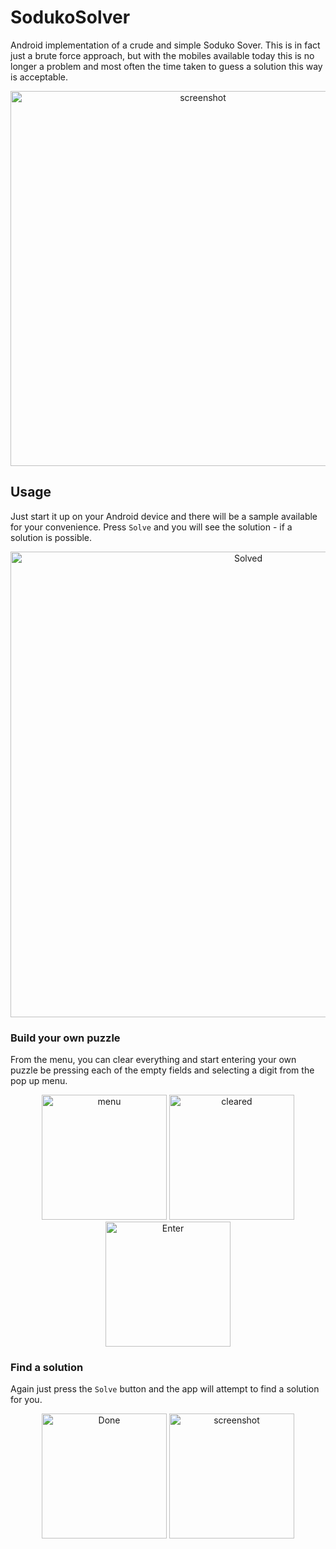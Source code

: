 # SodukoSolver
Android implementation of a crude and simple Soduko Sover. This is in fact just a brute force approach, but with the mobiles available today this is no longer a problem and most often the time taken to guess a solution this way is acceptable.

<p align="center">
<img width="600" alt="screenshot" src="https://user-images.githubusercontent.com/3058746/35767491-743bb9e8-08ed-11e8-87b8-dded9da71751.png">
</p>

## Usage
Just start it up on your Android device and there will be a sample available for your convenience. Press `Solve`
and you will see the solution - if a solution is possible.

<p align="center">
<img width="745" alt="Solved" src="https://user-images.githubusercontent.com/3058746/35767493-78b3e248-08ed-11e8-9893-7f63153c7404.png">
</p>

### Build your own puzzle
From the menu, you can clear everything and start entering your own puzzle be pressing each of the empty fields and selecting a digit from the pop up menu.

<p align="center">
<img width="200" alt="menu" src="https://user-images.githubusercontent.com/3058746/35767500-86543e7a-08ed-11e8-9fab-837935eae36c.png">
<img width="200" alt="cleared" src="https://user-images.githubusercontent.com/3058746/35767503-8d03e6e4-08ed-11e8-9323-cb078209b4a1.png">
<img width="200" alt="Enter" src="https://user-images.githubusercontent.com/3058746/35767504-9531ac0c-08ed-11e8-8e18-7f950c674fea.png">
</p>

### Find a solution
Again just press the `Solve` button and the app will attempt to find a 
solution for you.

<p align="center">
<img width="200" alt="Done" src="https://user-images.githubusercontent.com/3058746/35767506-9c862942-08ed-11e8-8fbd-6164961c03d1.png">
<img width="200" alt="screenshot" src="https://user-images.githubusercontent.com/3058746/35767509-a15586b6-08ed-11e8-8f3d-87019a8f2d69.png">
</p>

